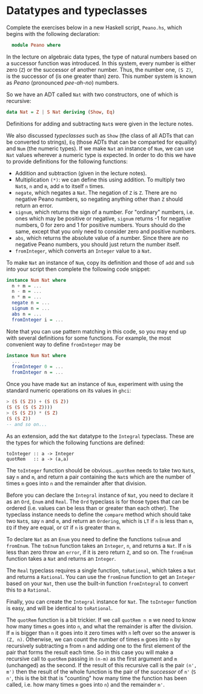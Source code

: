 # Datatypes and typeclasses

Complete the exercises below in a new Haskell script, `Peano.hs`,
which begins with the following declaration:

```Haskell
  module Peano where
```

In the lecture on algebraic data types, the type of natural numbers
based on a successor function was introduced. In this system, every
number is either zero (`Z`) or the successor of another
number. Thus, the number one, `(S Z)`, is the successor of
(is one greater than) zero. This number system is known as
*Peano* (pronounced *pee-ah-no*) numbers.

So we have an ADT called `Nat` with two constructors, one of which is recursive:

```Haskell
data Nat = Z | S Nat deriving (Show, Eq)
```

Definitions for adding and subtracting `Nat`s were given in the lecture notes. 

We also discussed *typeclasses* such as `Show` (the class of all ADTs
that can be converted to strings), `Eq` (those ADTs that can be
comparted for equality) and `Num` (the numeric types). If we make
`Nat` an instance of `Num`, we can use `Nat` values wherever a
numeric type is expected. In order to do this we have to provide
definitions for the following functions:

+ Addition and subtraction (given in the lecture notes).
+ Multiplication `(*)`: we can define this using addition. To multiply two `Nat`s,
    `n` and `m`, add `m` to itself `n` times.
+ `negate`, which negates a `Nat`. The negation of `Z` is `Z`. There
    are no negative Peano numbers, so negating anything other than `Z`
    should return an error.
+ `signum`, which returns the sign of a number. For "ordinary"
    numbers, i.e. ones which may be positive or negative, `signum`
    returns -1 for negative numbers, 0 for zero and 1 for positive
    numbers. Yours should do the same, except that you only need to
    consider zero and positive numbers.
+ `abs`, which returns the absolute value of a number. Since there are no
    negative Peano numbers, you should just return the number itself.
+ `fromInteger`, which converts an `Integer` value to a `Nat`.

To make `Nat` an instance of `Num`, copy its definition and those of
`add` and `sub` into your script then complete the following code snippet:

```Haskell
instance Num Nat where
  n + m = ...
  n - m = ...
  n * m = ...
  negate n = ...
  signum n = ...
  abs n = ...
  fromInteger i = ...
```

Note that you can use pattern matching in this code, so you may end up with several definitions
for some functions. For example, the most convenient way to define `fromInteger` may be

```Haskell
instance Num Nat where
  ...
  fromInteger 0 = ...
  fromInteger n = ...
```

Once you have made `Nat` an instance of `Num`, experiment with using the standard
numeric operations on its values in `ghci`:

```Haskell
> (S (S Z)) + (S (S Z))
(S (S (S (S Z))))
> (S (S Z)) * (S Z)
(S (S Z))
-- and so on...
```

As an extension, add the `Nat` datatype to the `Integral` typeclass. These are the types for which
the following functions are defined:

```
toInteger :: a -> Integer
quotRem   :: a -> (a,a) 
```

The `toInteger` function should be obvious...`quotRem` needs to take two `Nat`s, say `n` and `m`, and
return a pair containing the `Nat`s which are the number of times `m` goes into `n` and the remainder 
after that division.

Before you can declare the `Integral` instance of `Nat`, you need to declare it as an `Ord`, `Enum`
and `Real`. The `Ord` typeclass is for those types that can be ordered (i.e. values can be less than 
or greater than each other). The typeclass instance needs to define the `compare` method which should
take two `Nat`s, say `n` and `m`, and return an `Ordering`, which is `LT` if `n` is less than `m`, `EQ`
if they are equal, or `GT` if `n` is greater than `m`.

To declare `Nat` as an `Enum` you need to define the functions `toEnum` and `fromEnum`. The `toEnum`
function takes an `Integer`, `n`, and returns a `Nat`. If `n` is less than zero throw an `error`, 
if it is zero return `Z`, and so on. The `fromEnum` function takes a `Nat` and returns an `Integer`.

The `Real` typeclass requires a single function, `toRational`, which
takes a `Nat` and returns a `Rational`. You can use the `fromEnum`
function to get an `Integer` based on your `Nat`, then use the built-in function `fromIntegral` to
convert this to a `Rational`.

Finally, you can create the `Integral` instance for `Nat`. The
`toInteger` function is easy, and will be identical to
`toRational`. 

The `quotRem` function is a bit trickier. If we call `quotRem n m` we
need to know how many times `m` goes into `n`, and what the remainder
is after the division. If `m` is bigger than `n` it goes into it zero
times with `n` left over so the answer is `(Z, n)`. Otherwise, we can
count the number of times `m` goes into `n` by recursively subtracting
`m` from `n` and adding one to the first element of the pair that
forms the result each time. So in this case you will make a recursive call to `quotRem`
passing in `(n-m)` as the first argument and `m` (unchanged) as the second. If the
result of this recursive call is the pair `(n', m')` then the result of the whole
function is the pair of the *successor* of `n'` (`S n'`, this is the bit that is "counting" how
many time the function has been called, i.e. how many times `m` goes into `n`)
and the remainder `m'`.
